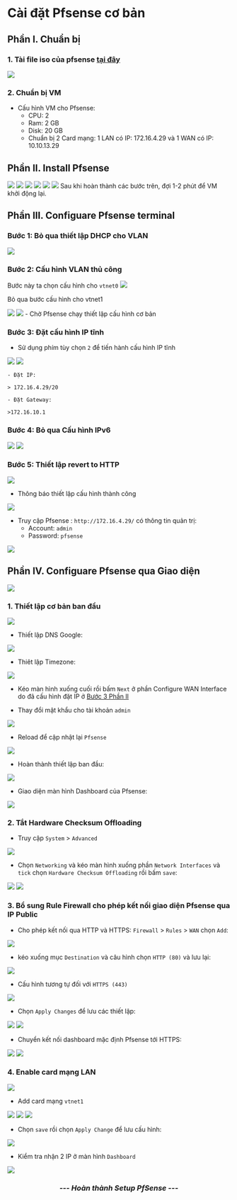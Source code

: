 # Cài đặt Pfsense cơ bản

## Phần I. Chuẩn bị

### 1. Tài file iso của pfsense [tại đây](https://www.pfsense.org/download/)

<img src="../../../Images/Pfsense/Lab/1.png">

### 2. Chuẩn bị VM

- Cấu hình VM cho Pfsense:
  - CPU: 2
  - Ram: 2 GB
  - Disk: 20 GB
  - Chuẩn bị 2 Card mạng: 1 LAN có IP: 172.16.4.29 và 1 WAN có IP: 10.10.13.29

## Phần II. Install Pfsense

<img src="../../../Images/Pfsense/Lab/2.png">

<img src="../../../Images/Pfsense/Lab/3.png">

<img src="../../../Images/Pfsense/Lab/4.png">

<img src="../../../Images/Pfsense/Lab/5.png">

<img src="../../../Images/Pfsense/Lab/6.png">

<img src="../../../Images/Pfsense/Lab/7.png">
Sau khi hoàn thành các bước trên, đợi 1-2 phút để VM khởi động lại.

## Phần III. Configuare Pfsense terminal
### Bước 1: Bỏ qua thiết lập DHCP cho VLAN

<img src="../../../Images/Pfsense/Lab/8.png">

### Bước 2: Cấu hình VLAN thủ công

Bước này ta chọn cấu hình cho `vtnet0`
<img src="../../../Images/Pfsense/Lab/9.png">

Bỏ qua bước cấu hình cho vtnet1 

<img src="../../../Images/Pfsense/Lab/10.png">

<img src="../../../Images/Pfsense/Lab/11.png">
- Chờ Pfsense chạy thiết lập cấu hình cơ bản

### Bước 3: Đặt cấu hình IP tĩnh
- Sử dụng phím tùy chọn `2` để tiến hành cấu hình IP tĩnh

<img src="../../../Images/Pfsense/Lab/12.png">

<img src="../../../Images/Pfsense/Lab/13.png">

```
- Đặt IP:

> 172.16.4.29/20

- Đặt Gateway:

>172.16.10.1

```
### Bước 4: Bỏ qua Cấu hình IPv6

<img src="../../../Images/Pfsense/Lab/14.png">

<img src="../../../Images/Pfsense/Lab/15.png">

### Bước 5: Thiết lập revert to HTTP

<img src="../../../Images/Pfsense/Lab/16.png">

* Thông báo thiết lập cấu hình thành công
<img src="../../../Images/Pfsense/Lab/17.png">

- Truy cập Pfsense : `http://172.16.4.29/` có thông tin quản trị:
  - Account: `admin`
  - Password: `pfsense`

<img src="../../../Images/Pfsense/Lab/18.png">

## Phần IV. Configuare Pfsense qua Giao diện
<img src="../../../Images/Pfsense/Lab/19.png">

### 1. Thiết lập cơ bản ban đầu
<img src="../../../Images/Pfsense/Lab/20.png">

- Thiết lập DNS Google:

<img src="../../../Images/Pfsense/Lab/21.png">

- Thiêt lập Timezone:

<img src="../../../Images/Pfsense/Lab/22.png">

- Kéo màn hình xuống cuối rồi bấm `Next` ở phần Configure WAN Interface do đã cấu hình đặt IP ở [Bước 3 Phần II](https://github.com/thang290298/Network/blob/main/01-VPN/01-OpenVPN/02-Lab/01-Install-Pfsense.md#b%C6%B0%E1%BB%9Bc-3-%C4%91%E1%BA%B7t-c%E1%BA%A5u-h%C3%ACnh-ip-t%C4%A9nh)

- Thay đổi mật khẩu cho tài khoản `admin`

<img src="../../../Images/Pfsense/Lab/23.png">

- Reload để cập nhật lại `Pfsense`

<img src="../../../Images/Pfsense/Lab/24.png">

- Hoàn thành thiết lập ban đầu:

<img src="../../../Images/Pfsense/Lab/25.png">

- Giao diện màn hình Dashboard của Pfsense:

<img src="../../../Images/Pfsense/Lab/26.png">

### 2. Tắt Hardware Checksum Offloading

- Truy cập `System` > `Advanced`
<img src="../../../Images/Pfsense/Lab/27.png">

- Chọn `Networking` và kéo màn hình xuống phần `Network Interfaces` và `tick` chọn `Hardware Checksum Offloading` rồi bấm `save`:

<img src="../../../Images/Pfsense/Lab/28.png">

<img src="../../../Images/Pfsense/Lab/29.png">

### 3. Bổ sung Rule Firewall cho phép kết nối giao diện Pfsense qua IP Public

- Cho phép kết nối qua HTTP và HTTPS: `Firewall` > `Rules` > `WAN` chọn `Add`:

<img src="../../../Images/Pfsense/Lab/30.png">

  - kéo xuống mục `Destination` và câu hình chọn `HTTP (80)` và lưu lại:

<img src="../../../Images/Pfsense/Lab/31.png">

  - Cấu hình tương tự đối với `HTTPS (443)`

<img src="../../../Images/Pfsense/Lab/32.png">
  
  - Chọn `Apply Changes` để lưu các thiết lập:

<img src="../../../Images/Pfsense/Lab/33.png">

<img src="../../../Images/Pfsense/Lab/34.png">

  - Chuyển kết nối dashboard mặc định Pfsense tới HTTPS:

<img src="../../../Images/Pfsense/Lab/35.png">

<img src="../../../Images/Pfsense/Lab/36.png">

### 4. Enable card mạng LAN

<img src="../../../Images/Pfsense/Lab/37.png">

- Add card mạng `vtnet1`

<img src="../../../Images/Pfsense/Lab/38.png">

<img src="../../../Images/Pfsense/Lab/39.png">

<img src="../../../Images/Pfsense/Lab/40.png">

  - Chọn `save` rồi chọn `Apply Change` để lưu cấu hình:

<img src="../../../Images/Pfsense/Lab/41.png">

  - Kiểm tra nhận 2 IP ở màn hình `Dashboard`

<img src="../../../Images/Pfsense/Lab/42.png">

### <p align="center">*--- Hoàn thành Setup PfSense ---*</p>
